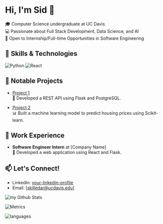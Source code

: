 # Hi, I'm Sid 👋

🎓  Computer Science undergraduate at UC Davis                                  
💻 Passionate about Full Stack Development, Data Science, and AI  
🚀 Open to Internship/Full-time Opportunities in Software Engineering  

## 🔧 Skills & Technologies
![Python](https://img.shields.io/badge/-Python-3776AB?style=flat&logo=python&logoColor=white)
![React](https://img.shields.io/badge/-React-61DAFB?style=flat&logo=react&logoColor=white)

## 🌟 Notable Projects
- [Project 1](https://github.com/yourusername/project1)  
  🚀 Developed a REST API using Flask and PostgreSQL.  

- [Project 2](https://github.com/yourusername/project2)  
  📊 Built a machine learning model to predict housing prices using Scikit-learn.

## 💼 Work Experience
- **Software Engineer Intern** at [Company Name]  
  🚀 Developed a web application using React and Flask.

## 📫 Let's Connect!
- LinkedIn: [your-linkedin-profile](www.linkedin.com/in/killedar)  
- Email: [skilledar@ucdavis.edu]

<img align="center" src="https://github-readme-stats.vercel.app/api?username=sidkilledar&include_all_commits=true&count_private=true&show_icons=true&line_height=20&title_color=2B5BBD&icon_color=1124BB&text_color=A1A1A1&bg_color=0,000000,130F40" alt="my Github Stats"/>

![Metrics](https://metrics.lecoq.io/sidkilledar?template=classic&base.header=0&gists=1&lines=1&config.timezone=America%2FToronto)




<img src="https://github-readme-stats.vercel.app/api/top-langs?username=sidkilledar&show_icons=true&locale=en&layout=compact&theme=chartreuse-dark&count_private=true" alt="languages" />
